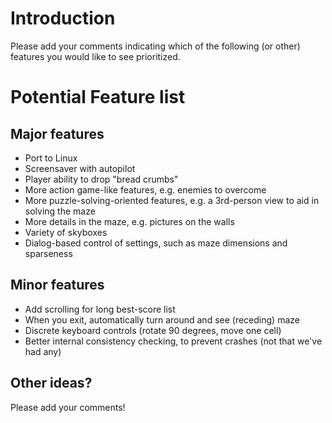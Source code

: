 # Introduction #

Please add your comments indicating which of the following (or other) features you would like to see prioritized.

# Potential Feature list #

## Major features ##
  * Port to Linux
  * Screensaver with autopilot
  * Player ability to drop "bread crumbs"
  * More action game-like features, e.g. enemies to overcome
  * More puzzle-solving-oriented features, e.g. a 3rd-person view to aid in solving the maze
  * More details in the maze, e.g. pictures on the walls
  * Variety of skyboxes
  * Dialog-based control of settings, such as maze dimensions and sparseness

## Minor features ##
  * Add scrolling for long best-score list
  * When you exit, automatically turn around and see (receding) maze
  * Discrete keyboard controls (rotate 90 degrees, move one cell)
  * Better internal consistency checking, to prevent crashes (not that we've had any)

## Other ideas? ##

Please add your comments!